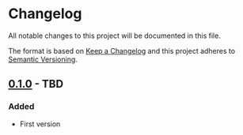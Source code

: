 # Changelog

All notable changes to this project will be documented in this file.

The format is based on [Keep a Changelog](http://keepachangelog.com/)
and this project adheres to [Semantic Versioning](http://semver.org/).

## [0.1.0] - TBD

### Added

- First version

[0.1.0]: https://github.com/ghostwriter/changelog/releases/tag/0.1.0
